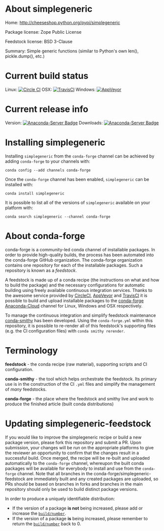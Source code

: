 About simplegeneric
===================

Home: http://cheeseshop.python.org/pypi/simplegeneric

Package license: Zope Public License

Feedstock license: BSD 3-Clause

Summary: Simple generic functions (similar to Python's own len(), pickle.dump(), etc.)



Current build status
====================

Linux: [![Circle CI](https://circleci.com/gh/conda-forge/python-simplegeneric-feedstock.svg?style=shield)](https://circleci.com/gh/conda-forge/python-simplegeneric-feedstock)
OSX: [![TravisCI](https://travis-ci.org/conda-forge/python-simplegeneric-feedstock.svg?branch=master)](https://travis-ci.org/conda-forge/python-simplegeneric-feedstock)
Windows: [![AppVeyor](https://ci.appveyor.com/api/projects/status/github/conda-forge/python-simplegeneric-feedstock?svg=True)](https://ci.appveyor.com/project/conda-forge/python-simplegeneric-feedstock/branch/master)

Current release info
====================
Version: [![Anaconda-Server Badge](https://anaconda.org/conda-forge/simplegeneric/badges/version.svg)](https://anaconda.org/conda-forge/simplegeneric)
Downloads: [![Anaconda-Server Badge](https://anaconda.org/conda-forge/simplegeneric/badges/downloads.svg)](https://anaconda.org/conda-forge/simplegeneric)

Installing simplegeneric
========================

Installing `simplegeneric` from the `conda-forge` channel can be achieved by adding `conda-forge` to your channels with:

```
conda config --add channels conda-forge
```

Once the `conda-forge` channel has been enabled, `simplegeneric` can be installed with:

```
conda install simplegeneric
```

It is possible to list all of the versions of `simplegeneric` available on your platform with:

```
conda search simplegeneric --channel conda-forge
```


About conda-forge
=================

conda-forge is a community-led conda channel of installable packages.
In order to provide high-quality builds, the process has been automated into the
conda-forge GitHub organization. The conda-forge organization contains one repository
for each of the installable packages. Such a repository is known as a *feedstock*.

A feedstock is made up of a conda recipe (the instructions on what and how to build
the package) and the necessary configurations for automatic building using freely
available continuous integration services. Thanks to the awesome service provided by
[CircleCI](https://circleci.com/), [AppVeyor](http://www.appveyor.com/)
and [TravisCI](https://travis-ci.org/) it is possible to build and upload installable
packages to the [conda-forge](https://anaconda.org/conda-forge)
[Anaconda-Cloud](http://docs.anaconda.org/) channel for Linux, Windows and OSX respectively.

To manage the continuous integration and simplify feedstock maintenance
[conda-smithy](http://github.com/conda-forge/conda-smithy) has been developed.
Using the ``conda-forge.yml`` within this repository, it is possible to re-render all of
this feedstock's supporting files (e.g. the CI configuration files) with ``conda smithy rerender``.


Terminology
===========

**feedstock** - the conda recipe (raw material), supporting scripts and CI configuration.

**conda-smithy** - the tool which helps orchestrate the feedstock.
                   Its primary use is in the construction of the CI ``.yml`` files
                   and simplify the management of *many* feedstocks.

**conda-forge** - the place where the feedstock and smithy live and work to
                  produce the finished article (built conda distributions)


Updating simplegeneric-feedstock
================================

If you would like to improve the simplegeneric recipe or build a new
package version, please fork this repository and submit a PR. Upon submission,
your changes will be run on the appropriate platforms to give the reviewer an
opportunity to confirm that the changes result in a successful build. Once
merged, the recipe will be re-built and uploaded automatically to the
`conda-forge` channel, whereupon the built conda packages will be available for
everybody to install and use from the `conda-forge` channel.
Note that all branches in the conda-forge/simplegeneric-feedstock are
immediately built and any created packages are uploaded, so PRs should be based
on branches in forks and branches in the main repository should only be used to
build distinct package versions.

In order to produce a uniquely identifiable distribution:
 * If the version of a package **is not** being increased, please add or increase
   the [``build/number``](http://conda.pydata.org/docs/building/meta-yaml.html#build-number-and-string).
 * If the version of a package **is** being increased, please remember to return
   the [``build/number``](http://conda.pydata.org/docs/building/meta-yaml.html#build-number-and-string)
   back to 0.
